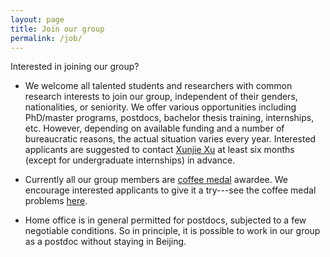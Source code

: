 ```yaml
---
layout: page
title: Join our group
permalink: /job/
---
```


Interested in joining our group? 

 - We welcome all talented students and researchers with common research interests to join our group, independent of their genders, nationalities, or seniority. We offer various opportunities including PhD/master programs, postdocs, bachelor thesis training, internships, etc. However, depending on available funding and a number of bureaucratic reasons, the actual situation varies every year. Interested applicants are suggested to contact [Xunjie Xu](/about/) at least six months (except for undergraduate internships) in advance.

 - Currently all our group members are [coffee medal](/_posts/2021-09-18-coffee.md) awardee. We encourage interested applicants to give it a try---see the coffee medal problems [here](/files/questions-v2.pdf).

 - Home office is in general permitted for postdocs, subjected to a few negotiable conditions. So in principle, it is possible to work in our group as a postdoc without staying in Beijing. 

